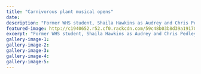```yaml
---
title: "Carnivorous plant musical opens"
date: 
description: "Former WHS student, Shaila Hawkins as Audrey and Chris Pedley as Seymour with carnivorous plant Audrey II in Little Shop of Horrors..."
featured-image: http://c1940652.r52.cf0.rackcdn.com/59c48b03b8d39a1917000042/Little-shop-of-horrors-16-Sept-chron.jpg
excerpt: "Former WHS student, Shaila Hawkins as Audrey and Chris Pedley as Seymour with carnivorous plant Audrey II in Little Shop of Horrors."
gallery-image-1: 
gallery-image-2: 
gallery-image-3: 
gallery-image-4: 
gallery-image-5: 
---
```

